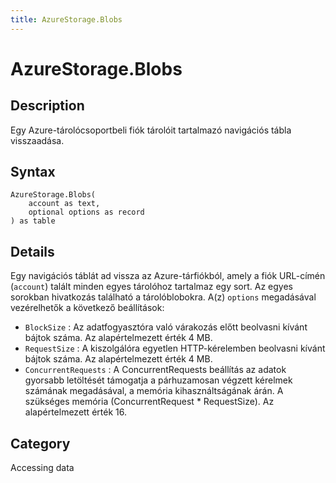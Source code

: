 ```yaml
---
title: AzureStorage.Blobs
---
```


# AzureStorage.Blobs


## Description

Egy Azure-tárolócsoportbeli fiók tárolóit tartalmazó navigációs tábla visszaadása.


## Syntax

```powerquery
AzureStorage.Blobs(
    account as text,
    optional options as record
) as table
```


## Details

Egy navigációs táblát ad vissza az Azure-tárfiókból, amely a fiók URL-címén (<code>account</code>) talált minden egyes tárolóhoz tartalmaz egy sort. Az egyes sorokban hivatkozás található a tárolóblobokra. A(z) <code>options</code> megadásával vezérelhetők a következő beállítások:    <ul><li><code>BlockSize</code> : Az adatfogyaszt&#243;ra val&#243; v&#225;rakoz&#225;s előtt beolvasni k&#237;v&#225;nt b&#225;jtok sz&#225;ma. Az alap&#233;rtelmezett &#233;rt&#233;k 4 MB.</li><li><code>RequestSize</code> : A kiszolg&#225;l&#243;ra egyetlen HTTP-k&#233;relemben beolvasni k&#237;v&#225;nt b&#225;jtok sz&#225;ma. Az alap&#233;rtelmezett &#233;rt&#233;k 4 MB.</li><li><code>ConcurrentRequests</code> : A ConcurrentRequests be&#225;ll&#237;t&#225;s az adatok gyorsabb let&#246;lt&#233;s&#233;t t&#225;mogatja a p&#225;rhuzamosan v&#233;gzett k&#233;relmek sz&#225;m&#225;nak megad&#225;s&#225;val, a mem&#243;ria kihaszn&#225;lts&#225;g&#225;nak &#225;r&#225;n. A sz&#252;ks&#233;ges mem&#243;ria (ConcurrentRequest \* RequestSize). Az alap&#233;rtelmezett &#233;rt&#233;k 16.</li></ul>



## Category
Accessing data
